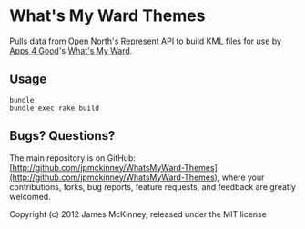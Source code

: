 # What's My Ward Themes

Pulls data from [Open North](http://opennorth.ca/)'s [Represent API](http://represent.opennorth.ca/) to build KML files for use by [Apps 4 Good](http://apps4good.ca/)'s [What's My Ward](https://github.com/apps4good/WhatsMyWard).

## Usage

    bundle
    bundle exec rake build

## Bugs? Questions?

The main repository is on GitHub: [http://github.com/jpmckinney/WhatsMyWard-Themes](http://github.com/jpmckinney/WhatsMyWard-Themes), where your contributions, forks, bug reports, feature requests, and feedback are greatly welcomed.

Copyright (c) 2012 James McKinney, released under the MIT license
